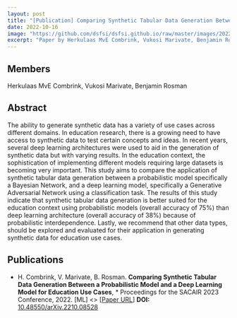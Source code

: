 ```yaml
---
layout: post
title: "[Publication] Comparing Synthetic Tabular Data Generation Between a Probabilistic Model and a Deep Learning Model for Education Use Cases"
date: 2022-10-16
image: "https://github.com/dsfsi/dsfsi.github.io/raw/master/images/2022-10-16-Pub_Comparing-Synthetic-Tebular-Data-Generation.PNG"
excerpt: "Paper by Herkulaas MvE Combrink, Vukosi Marivate, Benjamin Rosman"
---
```

## Members
Herkulaas MvE Combrink, Vukosi Marivate, Benjamin Rosman

## Abstract
The ability to generate synthetic data has a variety of use cases across different domains. In education research, there is a growing need to have access to synthetic data to test certain concepts and ideas. In recent years, several deep learning architectures were used to aid in the generation of synthetic data but with varying results. In the education context, the sophistication of implementing different models requiring large datasets is becoming very important. This study aims to compare the application of synthetic tabular data generation between a probabilistic model specifically a Bayesian Network, and a deep learning model, specifically a Generative Adversarial Network using a classification task. The results of this study indicate that synthetic tabular data generation is better suited for the education context using probabilistic models (overall accuracy of 75%) than deep learning architecture (overall accuracy of 38%) because of probabilistic interdependence. Lastly, we recommend that other data types, should be explored and evaluated for their application in generating synthetic data for education use cases.
## Publications
* H. Combrink, V. Marivate, B. Rosman. **Comparing Synthetic Tabular Data Generation Between a Probabilistic Model and a Deep Learning Model for Education Use Cases**, *  Proceedings for the SACAIR 2023 Conference, 2022. [ML]  <> [[Paper URL](https://doi.org/10.48550/arXiv.2210.08528)] **DOI:** [10.48550/arXiv.2210.08528](https://doi.org/10.48550/arXiv.2210.08528) 